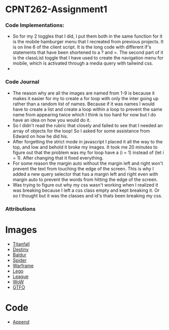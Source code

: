 # CPNT262-Assignment1
### Code Implementations:
- So for my 2 toggles that I did, I put them both in the same function for it is the mobile hamburger menu that I recreated from previous projects. It is on line 6 of the client script. It is the long code with different if's statements that have been shortened to a ? and =. The second part of it is the classList toggle that I have used to create the navigation menu for mobile, which is activated through a media query with tailwind css.
- 
### Code Journal
- The reason why are all the images are named from 1-9 is because it makes it easier for my to create a for loop with only the inter going up rather than a random list of names. Because if it was names I would have to create a list and create a loop within a loop to prevent the same name from appearing twice which I think is too hard for now but I do have an idea on how you would do it.
- So I didn't read the rubric that closely and failed to see that I needed an array of objects for the loop! So I asked for some assistance from Edward on how he did his.
- After forgetting the strict mode in javascript I placed it all the way to the top, and low and behold it broke my images. It took me 20 minutes to figure out that the problem  was my for loop have a (i = 1) instead of (let i = 1). After changing that it fixed everything.
- For some reason the margin auto without the margin left and right won't prevent the text from touching the edge of the screen. This is why I added a new query selector that has a margin left and right even with margin auto to prevent the words from hitting the edge of the screen.
- Was trying to figure out why my css wasn't working when I realized it was breaking because I left a css class empty and kept breaking it. Or so I thought but it was the classes and id's thats been breaking my css.
### Attributions 
# Images
- [Titanfall](https://images.app.goo.gl/htg1ZeMyFrsepNhx5)
- [Destiny](https://www.destinypedia.com/The_Final_Shape#/media/File:FinalShapePoster1.jpg)
- [Baldur](https://blog.playstation.com/tachyon/2023/02/f321c065cf3f405b6d0ac06fd5a550d6a95b5a5e-scaled.jpg?resize=1088%2C612&crop_strategy=smart&zoom=1.5)
- [Spider](https://4kwallpapers.com/games/marvels-spider-man-12968.html)
- [Warframe](https://imgur.com/a/gZ4cP79)
- [Lego](https://www.deviantart.com/mr3210/art/LEGO-STAR-WARS-The-Skywalker-Saga-Wallpaper-924588084)
- [League](https://stryda.gg/games/lol-esports)
- [WoW](https://wall.alphacoders.com/big.php?i=1302314)
- [GTFO](https://store.steampowered.com/news/app/493520/view/1699476680686965554)

# Code 
- [Append](https://stackoverflow.com/a/2735894)

